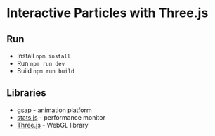 # Interactive Particles with Three.js

## Run
- Install `npm install`
- Run `npm run dev`
- Build `npm run build`

## Libraries
- [gsap](https://www.npmjs.com/package/gsap) - animation platform
- [stats.js](https://github.com/mrdoob/stats.js/) - performance monitor
- [Three.js](https://github.com/mrdoob/three.js/) - WebGL library

